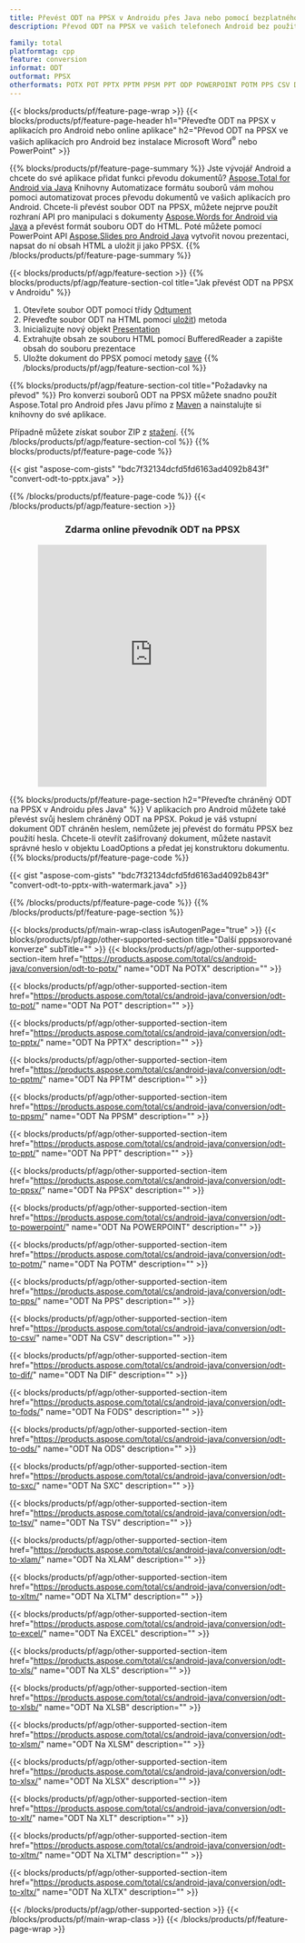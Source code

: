 ```yaml
---
title: Převést ODT na PPSX v Androidu přes Java nebo pomocí bezplatného online převodníku
description: Převod ODT na PPSX ve vašich telefonech Android bez použití aplikace Microsoft Word nebo PowerPoint nebo online. Před integrací kódu rychle otestujte bezplatný online převodník CSV na DOC.

family: total
platformtag: cpp
feature: conversion
informat: ODT
outformat: PPSX
otherformats: POTX POT PPTX PPTM PPSM PPT ODP POWERPOINT POTM PPS CSV DIF FODS ODS SXC TSV XLAM XLTM EXCEL XLS XLSB XLSM XLSX XLT XLTM XLTX
---
```

{{< blocks/products/pf/feature-page-wrap >}}
{{< blocks/products/pf/feature-page-header h1="Převeďte ODT na PPSX v aplikacích pro Android nebo online aplikace" h2="Převod ODT na PPSX ve vašich aplikacích pro Android bez instalace Microsoft Word<sup>&reg;</sup> nebo PowerPoint" >}}

{{% blocks/products/pf/feature-page-summary %}}
Jste vývojář Android a chcete do své aplikace přidat funkci převodu dokumentů? [Aspose.Total for Android via Java](https://products.aspose.com/total/android-java/) Knihovny Automatizace formátu souborů vám mohou pomoci automatizovat proces převodu dokumentů ve vašich aplikacích pro Android. Chcete-li převést soubor ODT na PPSX, můžete nejprve použít rozhraní API pro manipulaci s dokumenty [Aspose.Words for Android via Java](https://products.aspose.com/words/android-java/) a převést formát souboru ODT do HTML. Poté můžete pomocí PowerPoint API [Aspose.Slides pro Android Java](https://products.aspose.com/slides/android-java/) vytvořit novou prezentaci, napsat do ní obsah HTML a uložit ji jako PPSX. 
{{% /blocks/products/pf/feature-page-summary  %}}

{{< blocks/products/pf/agp/feature-section >}}
{{% blocks/products/pf/agp/feature-section-col title="Jak převést ODT na PPSX v Androidu" %}}
1. Otevřete soubor ODT pomocí třídy [Odtument](https://reference.aspose.com/words/java/com.aspose.words/Odtument)
2. Převeďte soubor ODT na HTML pomocí [uložit](https://reference.aspose.com/words/java/com.aspose.words/Odtument#save(java.lang.String,com.aspose.words.SaveOptions) )) metoda
3. Inicializujte nový objekt [Presentation](https://reference.aspose.com/slides/java/com.aspose.slides/Presentation)
5. Extrahujte obsah ze souboru HTML pomocí BufferedReader a zapište obsah do souboru prezentace
6. Uložte dokument do PPSX pomocí metody [save](https://reference.aspose.com/slides/java/com.aspose.slides/Presentation#save-java.io.OutputStream-int-)
{{% /blocks/products/pf/agp/feature-section-col %}}

{{% blocks/products/pf/agp/feature-section-col title="Požadavky na převod" %}}
Pro konverzi souborů ODT na PPSX můžete snadno použít Aspose.Total pro Android přes Javu přímo z [Maven](https://releases.aspose.com/total/java/) a nainstalujte si knihovny do své aplikace.

Případně můžete získat soubor ZIP z [stažení](https://releases.aspose.comtotal/androidjava).
{{% /blocks/products/pf/agp/feature-section-col %}}
{{% blocks/products/pf/feature-page-code %}}

{{< gist "aspose-com-gists" "bdc7f32134dcfd5fd6163ad4092b843f" "convert-odt-to-pptx.java" >}}



{{% /blocks/products/pf/feature-page-code %}}
{{< /blocks/products/pf/agp/feature-section >}}
<div class="container-fluid agp-content bg-white aboutfile box-1 vh100 section nopbtm">
<div class=container>
<div class=row>
<div class="demobox tc col-md-12 padding-0" align="center">

<h3>Zdarma online převodník ODT na PPSX</h3>

<iframe style="border: none; height: 426px;" scrolling="no" src="https://total-conversion-app-65z5r2lp.qa.k8s.dynabic.com/?to=ppsx&from=odt" id="child-iframe" width="80%"></iframe>

</div></div>
</div></div>

{{% blocks/products/pf/feature-page-section  h2="Převeďte chráněný ODT na PPSX v Androidu přes Java" %}}
V aplikacích pro Android můžete také převést svůj heslem chráněný ODT na PPSX. Pokud je váš vstupní dokument ODT chráněn heslem, nemůžete jej převést do formátu PPSX bez použití hesla. Chcete-li otevřít zašifrovaný dokument, můžete nastavit správné heslo v objektu LoadOptions a předat jej konstruktoru dokumentu.
{{% blocks/products/pf/feature-page-code %}}

{{< gist "aspose-com-gists" "bdc7f32134dcfd5fd6163ad4092b843f" "convert-odt-to-pptx-with-watermark.java" >}}

{{% /blocks/products/pf/feature-page-code  %}}
{{% /blocks/products/pf/feature-page-section %}}

{{< blocks/products/pf/main-wrap-class isAutogenPage="true" >}}
{{< blocks/products/pf/agp/other-supported-section title="Další pppsxorované konverze" subTitle="" >}}
{{< blocks/products/pf/agp/other-supported-section-item href="https://products.aspose.com/total/cs/android-java/conversion/odt-to-potx/" name="ODT Na POTX" description="" >}}

{{< blocks/products/pf/agp/other-supported-section-item href="https://products.aspose.com/total/cs/android-java/conversion/odt-to-pot/" name="ODT Na POT" description="" >}}

{{< blocks/products/pf/agp/other-supported-section-item href="https://products.aspose.com/total/cs/android-java/conversion/odt-to-pptx/" name="ODT Na PPTX" description="" >}}

{{< blocks/products/pf/agp/other-supported-section-item href="https://products.aspose.com/total/cs/android-java/conversion/odt-to-pptm/" name="ODT Na PPTM" description="" >}}

{{< blocks/products/pf/agp/other-supported-section-item href="https://products.aspose.com/total/cs/android-java/conversion/odt-to-ppsm/" name="ODT Na PPSM" description="" >}}

{{< blocks/products/pf/agp/other-supported-section-item href="https://products.aspose.com/total/cs/android-java/conversion/odt-to-ppt/" name="ODT Na PPT" description="" >}}

{{< blocks/products/pf/agp/other-supported-section-item href="https://products.aspose.com/total/cs/android-java/conversion/odt-to-ppsx/" name="ODT Na PPSX" description="" >}}

{{< blocks/products/pf/agp/other-supported-section-item href="https://products.aspose.com/total/cs/android-java/conversion/odt-to-powerpoint/" name="ODT Na POWERPOINT" description="" >}}

{{< blocks/products/pf/agp/other-supported-section-item href="https://products.aspose.com/total/cs/android-java/conversion/odt-to-potm/" name="ODT Na POTM" description="" >}}

{{< blocks/products/pf/agp/other-supported-section-item href="https://products.aspose.com/total/cs/android-java/conversion/odt-to-pps/" name="ODT Na PPS" description="" >}}

{{< blocks/products/pf/agp/other-supported-section-item href="https://products.aspose.com/total/cs/android-java/conversion/odt-to-csv/" name="ODT Na CSV" description="" >}}

{{< blocks/products/pf/agp/other-supported-section-item href="https://products.aspose.com/total/cs/android-java/conversion/odt-to-dif/" name="ODT Na DIF" description="" >}}

{{< blocks/products/pf/agp/other-supported-section-item href="https://products.aspose.com/total/cs/android-java/conversion/odt-to-fods/" name="ODT Na FODS" description="" >}}

{{< blocks/products/pf/agp/other-supported-section-item href="https://products.aspose.com/total/cs/android-java/conversion/odt-to-ods/" name="ODT Na ODS" description="" >}}

{{< blocks/products/pf/agp/other-supported-section-item href="https://products.aspose.com/total/cs/android-java/conversion/odt-to-sxc/" name="ODT Na SXC" description="" >}}

{{< blocks/products/pf/agp/other-supported-section-item href="https://products.aspose.com/total/cs/android-java/conversion/odt-to-tsv/" name="ODT Na TSV" description="" >}}

{{< blocks/products/pf/agp/other-supported-section-item href="https://products.aspose.com/total/cs/android-java/conversion/odt-to-xlam/" name="ODT Na XLAM" description="" >}}

{{< blocks/products/pf/agp/other-supported-section-item href="https://products.aspose.com/total/cs/android-java/conversion/odt-to-xltm/" name="ODT Na XLTM" description="" >}}

{{< blocks/products/pf/agp/other-supported-section-item href="https://products.aspose.com/total/cs/android-java/conversion/odt-to-excel/" name="ODT Na EXCEL" description="" >}}

{{< blocks/products/pf/agp/other-supported-section-item href="https://products.aspose.com/total/cs/android-java/conversion/odt-to-xls/" name="ODT Na XLS" description="" >}}

{{< blocks/products/pf/agp/other-supported-section-item href="https://products.aspose.com/total/cs/android-java/conversion/odt-to-xlsb/" name="ODT Na XLSB" description="" >}}

{{< blocks/products/pf/agp/other-supported-section-item href="https://products.aspose.com/total/cs/android-java/conversion/odt-to-xlsm/" name="ODT Na XLSM" description="" >}}

{{< blocks/products/pf/agp/other-supported-section-item href="https://products.aspose.com/total/cs/android-java/conversion/odt-to-xlsx/" name="ODT Na XLSX" description="" >}}

{{< blocks/products/pf/agp/other-supported-section-item href="https://products.aspose.com/total/cs/android-java/conversion/odt-to-xlt/" name="ODT Na XLT" description="" >}}

{{< blocks/products/pf/agp/other-supported-section-item href="https://products.aspose.com/total/cs/android-java/conversion/odt-to-xltm/" name="ODT Na XLTM" description="" >}}

{{< blocks/products/pf/agp/other-supported-section-item href="https://products.aspose.com/total/cs/android-java/conversion/odt-to-xltx/" name="ODT Na XLTX" description="" >}}


{{< /blocks/products/pf/agp/other-supported-section >}}
{{< /blocks/products/pf/main-wrap-class >}}
{{< /blocks/products/pf/feature-page-wrap >}}